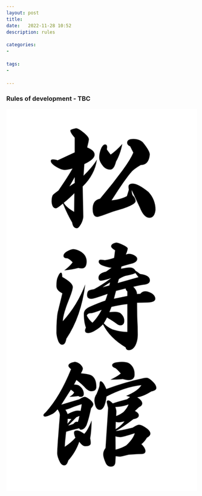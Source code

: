 ```yaml
---
layout: post
title:
date:   2022-11-28 10:52
description: rules

categories:
- 

tags:
- 

---
```


### Rules of development - TBC

![test image](/assets/images/shotokan.png)